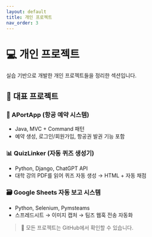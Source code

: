```yaml
---
layout: default
title: 개인 프로젝트
nav_order: 3
---
```


# 💻 개인 프로젝트

실습 기반으로 개발한 개인 프로젝트들을 정리한 섹션입니다.

## 🚀 대표 프로젝트

### 🧾 APortApp (항공 예약 시스템)
- Java, MVC + Command 패턴
- 예약 생성, 로그인/회원가입, 항공권 발권 기능 포함

### 📊 QuizLinker (자동 퀴즈 생성기)
- Python, Django, ChatGPT API
- 대학 강의 PDF를 읽어 퀴즈 자동 생성 → HTML + 자동 채점

### 🗃️ Google Sheets 자동 보고 시스템
- Python, Selenium, Pymsteams
- 스프레드시트 → 이미지 캡처 → 팀즈 웹훅 전송 자동화

> 📎 모든 프로젝트는 GitHub에서 확인할 수 있습니다.
